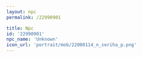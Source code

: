 ```yaml
---
layout: npc
permalink: /22990901

title: Npc
id: '22990901'
npc_name: 'Unknown'
icon_url: 'portrait/mob/22000114_n_seriha_p.png'
---
```


